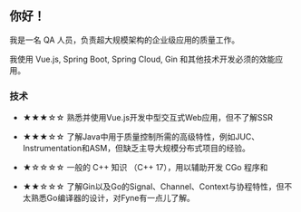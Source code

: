 ## 你好！

我是一名 QA 人员，负责超大规模架构的企业级应用的质量工作。

我使用 Vue.js, Spring Boot, Spring Cloud, Gin 和其他技术开发必须的效能应用。


### 技术

- ★★★☆☆ 熟悉并使用Vue.js开发中型交互式Web应用，但不了解SSR

- ★★★☆☆ 了解Java中用于质量控制所需的高级特性，例如JUC、Instrumentation和ASM，但缺乏主导大规模分布式项目的经验。

- ★☆☆☆☆ 一般的 C++ 知识 （C++ 17），用以辅助开发 CGo 程序和

- ★★☆☆☆ 了解Gin以及Go的Signal、Channel、Context与协程特性，但不太熟悉Go编译器的设计，对Fyne有一点儿了解。
